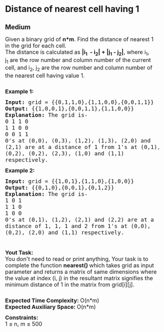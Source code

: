 # Distance of nearest cell having 1
## Medium 
<div class="problem-statement">
                <p></p><p><span style="font-size:18px">Given a binary grid of <strong>n*m</strong>. Find the distance of nearest 1 in the grid&nbsp;for each cell.<br>
The distance is calculated as&nbsp;<strong>|i<sub>1</sub>&nbsp; - i<sub>2</sub>| + |j<sub>1</sub>&nbsp;- j<sub>2</sub>|</strong>, where i<sub>1</sub>, j<sub>1</sub>&nbsp;are the row number and column number of the current cell, and i<sub>2</sub>, j<sub>2</sub>&nbsp;are the row number and column number of the nearest cell having value 1.</span><br>
&nbsp;</p>

<p><span style="font-size:18px"><strong>Example 1:</strong></span></p>

<pre><span style="font-size:18px"><strong>Input: </strong>grid = {{0,1,1,0},{1,1,0,0},{0,0,1,1}}
<strong>Output: </strong>{{1,0,0,1},{0,0,1,1},{1,1,0,0}}
<strong>Explanation: </strong>The grid is-
0 1 1 0&nbsp;
1 1 0 0&nbsp;
0 0 1 1&nbsp;
0's at (0,0), (0,3), (1,2), (1,3), (2,0) and
(2,1) are at a distance of 1 from 1's at (0,1),
(0,2), (0,2), (2,3), (1,0) and (1,1)
respectively.</span>
</pre>

<p><span style="font-size:18px"><strong>Example 2:</strong></span></p>

<pre><span style="font-size:18px"><strong>Input: </strong>grid = {{1,0,1},{1,1,0},{1,0,0}}
<strong>Output: </strong>{{0,1,0},{0,0,1},{0,1,2}}
<strong>Explanation:</strong></span><span style="font-size:18px">&nbsp;The grid is-
1 0 1
1 1 0
1 0 0
0's at (0,1), (1,2), (2,1) and (2,2) are at a 
distance of 1, 1, 1 and 2 from 1's at (0,0),
(0,2), (2,0) and (1,1) respectively.</span>
</pre>

<p>&nbsp;</p>

<p><span style="font-size:18px"><strong>Yout Task:</strong><br>
You don't need to read or print anything, Your task is to complete the function&nbsp;<strong>nearest()&nbsp;</strong>which takes grid as input parameter and returns&nbsp;a matrix of same dimensions where the value at index (i, j) in the resultant matrix signifies the minimum distance of 1 in the matrix from grid[i][j].</span><br>
&nbsp;</p>

<p><span style="font-size:18px"><strong>Expected Time Complexity:&nbsp;</strong>O(n*m)<br>
<strong>Expected Auxiliary Space:&nbsp;</strong>O(n*m)</span></p>

<p><span style="font-size:18px"><strong>Constraints:</strong><br>
1 ≤ n, m ≤ 500</span></p>
 <p></p>
            </div>